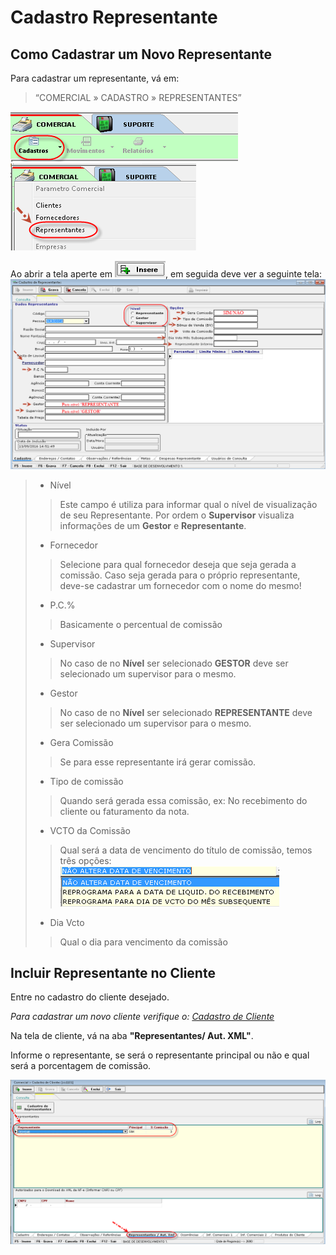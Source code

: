 # Cadastro Representante
## Como Cadastrar um Novo Representante
Para cadastrar um representante, vá em:
> “COMERCIAL » CADASTRO » REPRESENTANTES”

![1](/img/cadastro-representante/1.png)  
![2](/img/cadastro-representante/2.png)  

Ao abrir a tela aperte em ![Insere](/img/botoeskm/insere.png), em seguida deve ver  a seguinte tela:  
![4](/img/cadastro-representante/4.png)  

> - Nível
>> Este campo é utiliza para informar qual o nível de visualização de seu Representante. Por ordem o **Supervisor** visualiza informações de um **Gestor** e **Representante**.  
> - Fornecedor
>> Selecione para qual fornecedor deseja que seja gerada a comissão. Caso seja gerada para o próprio representante, deve-se cadastrar um fornecedor com o nome do mesmo!
> - P.C.%
>> Basicamente o percentual  de comissão
> - Supervisor
>> No caso de no **Nível** ser selecionado **GESTOR** deve ser selecionado um supervisor para o mesmo.
> - Gestor
>> No caso de no **Nível** ser selecionado **REPRESENTANTE** deve ser selecionado um supervisor para o mesmo.
> - Gera Comissão
>> Se para esse representante irá gerar comissão.
> - Tipo de comissão
>> Quando será gerada essa comissão, ex: No recebimento do cliente ou faturamento da nota.  
> - VCTO da Comissão  
>> Qual será a data de vencimento do título de comissão, temos três opções:  
>> ![5](/img/cadastro-representante/5.png)  
> - Dia Vcto
>> Qual o dia para vencimento da comissão

## Incluir Representante no Cliente  

Entre no cadastro do cliente desejado.  

*Para cadastrar um novo cliente verifique o: [Cadastro de Cliente](/comum/cadastro-cliente.md)*  

Na tela de cliente, vá na aba **"Representantes/ Aut. XML"**.

Informe o representante, se será o representante principal ou não e qual será a porcentagem de comissão.  

![6](/img/cadastro-representante/6.png)  